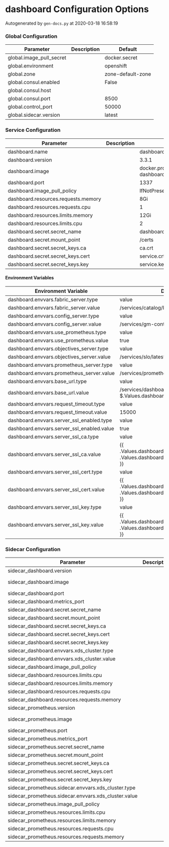 # dashboard Configuration Options

Autogenerated by `gen-docs.py` at 2020-03-18 16:58:19

### Global Configuration

|       Parameter        |Description|     Default     |
|------------------------|-----------|-----------------|
|global.image_pull_secret|           |docker.secret    |
|global.environment      |           |openshift        |
|global.zone             |           |zone-default-zone|
|global.consul.enabled   |           |False            |
|global.consul.host      |           |                 |
|global.consul.port      |           |             8500|
|global.control_port     |           |            50000|
|global.sidecar.version  |           |latest           |

### Service Configuration

|             Parameter             |Description|                                          Default                                          |
|-----------------------------------|-----------|-------------------------------------------------------------------------------------------|
|dashboard.name                     |           |dashboard                                                                                  |
|dashboard.version                  |           |3.3.1                                                                                      |
|dashboard.image                    |           |docker.production.deciphernow.com/deciphernow/gm-dashboard:{{ $.Values.dashboard.version }}|
|dashboard.port                     |           |                                                                                       1337|
|dashboard.image_pull_policy        |           |IfNotPresent                                                                               |
|dashboard.resources.requests.memory|           |8Gi                                                                                        |
|dashboard.resources.requests.cpu   |           |1                                                                                          |
|dashboard.resources.limits.memory  |           |12Gi                                                                                       |
|dashboard.resources.limits.cpu     |           |2                                                                                          |
|dashboard.secret.secret_name       |           |dashboard-certs                                                                            |
|dashboard.secret.mount_point       |           |/certs                                                                                     |
|dashboard.secret.secret_keys.ca    |           |ca.crt                                                                                     |
|dashboard.secret.secret_keys.cert  |           |service.crt                                                                                |
|dashboard.secret.secret_keys.key   |           |service.key                                                                                |

#### Environment Variables

|           Environment Variable           |                                         Default                                         |
|------------------------------------------|-----------------------------------------------------------------------------------------|
|dashboard.envvars.fabric_server.type      |value                                                                                    |
|dashboard.envvars.fabric_server.value     |/services/catalog/latest/                                                                |
|dashboard.envvars.config_server.type      |value                                                                                    |
|dashboard.envvars.config_server.value     |/services/gm-control-api/latest/v1.0                                                     |
|dashboard.envvars.use_prometheus.type     |value                                                                                    |
|dashboard.envvars.use_prometheus.value    |true                                                                                     |
|dashboard.envvars.objectives_server.type  |value                                                                                    |
|dashboard.envvars.objectives_server.value |/services/slo/latest/                                                                    |
|dashboard.envvars.prometheus_server.type  |value                                                                                    |
|dashboard.envvars.prometheus_server.value |/services/prometheus/latest/api/v1/                                                      |
|dashboard.envvars.base_url.type           |value                                                                                    |
|dashboard.envvars.base_url.value          |/services/dashboard/{{ $.Values.dashboard.version }}/                                    |
|dashboard.envvars.request_timeout.type    |value                                                                                    |
|dashboard.envvars.request_timeout.value   |15000                                                                                    |
|dashboard.envvars.server_ssl_enabled.type |value                                                                                    |
|dashboard.envvars.server_ssl_enabled.value|true                                                                                     |
|dashboard.envvars.server_ssl_ca.type      |value                                                                                    |
|dashboard.envvars.server_ssl_ca.value     |{{ .Values.dashboard.secret.mount_point}}/{{ .Values.dashboard.secret.secret_keys.ca }}  |
|dashboard.envvars.server_ssl_cert.type    |value                                                                                    |
|dashboard.envvars.server_ssl_cert.value   |{{ .Values.dashboard.secret.mount_point}}/{{ .Values.dashboard.secret.secret_keys.cert }}|
|dashboard.envvars.server_ssl_key.type     |value                                                                                    |
|dashboard.envvars.server_ssl_key.value    |{{ .Values.dashboard.secret.mount_point}}/{{ .Values.dashboard.secret.secret_keys.key }} |

### Sidecar Configuration

|                     Parameter                      |Description|                                               Default                                                |
|----------------------------------------------------|-----------|------------------------------------------------------------------------------------------------------|
|sidecar_dashboard.version                           |           |{{- $.Values.global.sidecar.version \| default "latest" }}                                             |
|sidecar_dashboard.image                             |           |docker.production.deciphernow.com/deciphernow/gm-proxy:{{ tpl $.Values.sidecar_dashboard.version $ }} |
|sidecar_dashboard.port                              |           |                                                                                                 10808|
|sidecar_dashboard.metrics_port                      |           |                                                                                                  8081|
|sidecar_dashboard.secret.secret_name                |           |sidecar-certs                                                                                         |
|sidecar_dashboard.secret.mount_point                |           |/etc/proxy/tls/sidecar                                                                                |
|sidecar_dashboard.secret.secret_keys.ca             |           |ca.crt                                                                                                |
|sidecar_dashboard.secret.secret_keys.cert           |           |server.crt                                                                                            |
|sidecar_dashboard.secret.secret_keys.key            |           |server.key                                                                                            |
|sidecar_dashboard.envvars.xds_cluster.type          |           |value                                                                                                 |
|sidecar_dashboard.envvars.xds_cluster.value         |           |{{ .Values.dashboard.name }}                                                                          |
|sidecar_dashboard.image_pull_policy                 |           |IfNotPresent                                                                                          |
|sidecar_dashboard.resources.limits.cpu              |           |200m                                                                                                  |
|sidecar_dashboard.resources.limits.memory           |           |512Mi                                                                                                 |
|sidecar_dashboard.resources.requests.cpu            |           |100m                                                                                                  |
|sidecar_dashboard.resources.requests.memory         |           |128Mi                                                                                                 |
|sidecar_prometheus.version                          |           |{{- $.Values.global.sidecar.version \| default "latest" }}                                             |
|sidecar_prometheus.image                            |           |docker.production.deciphernow.com/deciphernow/gm-proxy:{{ tpl $.Values.sidecar_prometheus.version $ }}|
|sidecar_prometheus.port                             |           |                                                                                                 10808|
|sidecar_prometheus.metrics_port                     |           |                                                                                                  8081|
|sidecar_prometheus.secret.secret_name               |           |sidecar-certs                                                                                         |
|sidecar_prometheus.secret.mount_point               |           |/etc/proxy/tls/sidecar                                                                                |
|sidecar_prometheus.secret.secret_keys.ca            |           |ca.crt                                                                                                |
|sidecar_prometheus.secret.secret_keys.cert          |           |server.crt                                                                                            |
|sidecar_prometheus.secret.secret_keys.key           |           |server.key                                                                                            |
|sidecar_prometheus.sidecar.envvars.xds_cluster.type |           |value                                                                                                 |
|sidecar_prometheus.sidecar.envvars.xds_cluster.value|           |{{ .Values.prometheus.name }}                                                                         |
|sidecar_prometheus.image_pull_policy                |           |IfNotPresent                                                                                          |
|sidecar_prometheus.resources.limits.cpu             |           |200m                                                                                                  |
|sidecar_prometheus.resources.limits.memory          |           |512Mi                                                                                                 |
|sidecar_prometheus.resources.requests.cpu           |           |100m                                                                                                  |
|sidecar_prometheus.resources.requests.memory        |           |128Mi                                                                                                 |

